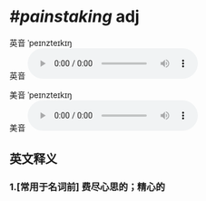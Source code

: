 # ***\#painstaking*** adj
英音 ˈpeɪnzteɪkɪŋ  
英音
<audio src="./media/painstaking1_AAC.aac" controls="controls"></audio>

美音 ˈpeɪnzteɪkɪŋ  
美音
<audio src="./media/painstaking2_AAC.aac" controls="controls"></audio>



  

英文释义
---
### 1.**[常用于名词前] 费尽心思的；精心的**  


